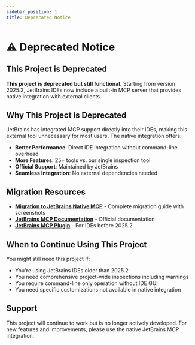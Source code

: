 ```yaml
---
sidebar_position: 1
title: Deprecated Notice
---
```


# ⚠️ Deprecated Notice

## This Project is Deprecated

**This project is deprecated but still functional.** Starting from version 2025.2, JetBrains IDEs now include a built-in MCP server that provides native integration with external clients.

## Why This Project is Deprecated

JetBrains has integrated MCP support directly into their IDEs, making this external tool unnecessary for most users. The native integration offers:

- **Better Performance**: Direct IDE integration without command-line overhead
- **More Features**: 25+ tools vs. our single inspection tool
- **Official Support**: Maintained by JetBrains
- **Seamless Integration**: No external dependencies needed

## Migration Resources

- **[Migration to JetBrains Native MCP](./jetbrains-native-mcp)** - Complete migration guide with screenshots
- **[JetBrains MCP Documentation](https://www.jetbrains.com/help/webstorm/mcp-server.html)** - Official documentation
- **[JetBrains MCP Plugin](https://plugins.jetbrains.com/plugin/26071-mcp-server)** - For IDEs before 2025.2

## When to Continue Using This Project

You might still need this project if:

- You're using JetBrains IDEs older than 2025.2
- You need comprehensive project-wide inspections including warnings
- You require command-line only operation without IDE GUI
- You need specific customizations not available in native integration

## Support

This project will continue to work but is no longer actively developed. For new features and improvements, please use the native JetBrains MCP integration.

